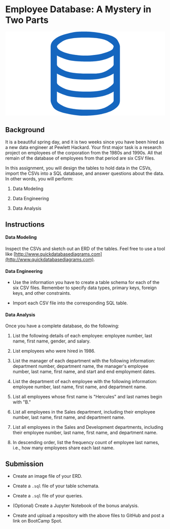 # Employee Database: A Mystery in Two Parts

![sql.png](sql.png)

## Background

It is a beautiful spring day, and it is two weeks since you have been hired as a new data engineer at Pewlett Hackard. Your first major task is a research project on employees of the corporation from the 1980s and 1990s. All that remain of the database of employees from that period are six CSV files.

In this assignment, you will design the tables to hold data in the CSVs, import the CSVs into a SQL database, and answer questions about the data. In other words, you will perform:

1. Data Modeling

2. Data Engineering

3. Data Analysis

## Instructions

#### Data Modeling

Inspect the CSVs and sketch out an ERD of the tables. Feel free to use a tool like [http://www.quickdatabasediagrams.com](http://www.quickdatabasediagrams.com).

#### Data Engineering

* Use the information you have to create a table schema for each of the six CSV files. Remember to specify data types, primary keys, foreign keys, and other constraints.

* Import each CSV file into the corresponding SQL table.

#### Data Analysis

Once you have a complete database, do the following:

1. List the following details of each employee: employee number, last name, first name, gender, and salary.

2. List employees who were hired in 1986.

3. List the manager of each department with the following information: department number, department name, the manager's employee number, last name, first name, and start and end employment dates.

4. List the department of each employee with the following information: employee number, last name, first name, and department name.

5. List all employees whose first name is "Hercules" and last names begin with "B."

6. List all employees in the Sales department, including their employee number, last name, first name, and department name.

7. List all employees in the Sales and Development departments, including their employee number, last name, first name, and department name.

8. In descending order, list the frequency count of employee last names, i.e., how many employees share each last name.


## Submission

* Create an image file of your ERD.

* Create a `.sql` file of your table schemata.

* Create a `.sql` file of your queries.

* (Optional) Create a Jupyter Notebook of the bonus analysis.

* Create and upload a repository with the above files to GitHub and post a link on BootCamp Spot.
